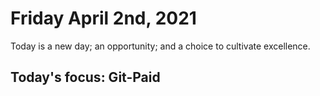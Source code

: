 # Friday April 2nd, 2021

Today is a new day; an opportunity; and a choice to cultivate excellence.

## Today's focus: Git-Paid

